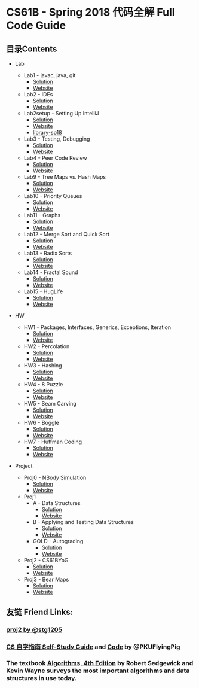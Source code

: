 # **CS61B - Spring 2018 代码全解 Full Code Guide**

## **目录Contents**

- Lab
  - Lab1 - javac, java, git
    - [Solution](lab1/)
    - [Website](https://sp18.datastructur.es/materials/lab/lab1/lab1)
  - Lab2 - IDEs
    - [Solution](lab2/)
    - [Website](https://sp18.datastructur.es/materials/lab/lab2/lab2)
  - Lab2setup - Setting Up IntelliJ
    - [Solution](lab2setup/)
    - [Website](https://sp18.datastructur.es/materials/lab/lab2setup/lab2setup)
    - [library-sp18](library-sp18/)
  - Lab3 - Testing, Debugging
    - [Solution](lab3/)
    - [Website](https://sp18.datastructur.es/materials/lab/lab3/lab3)
  - Lab4 - Peer Code Review
    - [Solution](lab4/)
    - [Website](https://sp18.datastructur.es/materials/lab/lab4/lab4)
  - Lab9 - Tree Maps vs. Hash Maps
    - [Solution](lab9/)
    - [Website](https://sp18.datastructur.es/materials/lab/lab9/lab9)
  - Lab10 - Priority Queues
    - [Solution](lab10/)
    - [Website](https://sp18.datastructur.es/materials/lab/lab10/lab10)
  - Lab11 - Graphs
    - [Solution](lab11/)
    - [Website](https://sp18.datastructur.es/materials/lab/lab11/lab11)
  - Lab12 - Merge Sort and Quick Sort
    - [Solution](lab12/)
    - [Website](https://sp18.datastructur.es/materials/lab/lab12/lab12)
  - Lab13 - Radix Sorts
    - [Solution](lab13/)
    - [Website](https://sp18.datastructur.es/materials/lab/lab13/lab13)
  - Lab14 - Fractal Sound
    - [Solution](lab14/)
    - [Website](https://sp18.datastructur.es/materials/lab/lab14/lab14)
  - Lab15 - HugLife
    - [Solution](lab15/)
    - [Website](https://sp18.datastructur.es/materials/lab/lab15/lab15)

- HW
  - HW1 - Packages, Interfaces, Generics, Exceptions, Iteration
    - [Solution](hw1/)
    - [Website](https://sp18.datastructur.es/materials/hw/hw1/hw1)
  - HW2 - Percolation
    - [Solution](hw2/)
    - [Website](https://sp18.datastructur.es/materials/hw/hw2/hw2)
  - HW3 - Hashing
    - [Solution](hw3/)
    - [Website](https://sp18.datastructur.es/materials/hw/hw3/hw3)
  - HW4 - 8 Puzzle
    - [Solution](hw4/)
    - [Website](https://sp18.datastructur.es/materials/hw/hw4/hw4)
  - HW5 - Seam Carving
    - [Solution](hw5/)
    - [Website](https://sp18.datastructur.es/materials/hw/hw5/hw5)
  - HW6 - Boggle
    - [Solution](hw6/)
    - [Website](https://sp18.datastructur.es/materials/hw/hw6/hw6)
  - HW7 - Huffman Coding
    - [Solution](hw7/)
    - [Website](https://sp18.datastructur.es/materials/hw/hw7/hw7)

- Project
  - Proj0 - NBody Simulation
    - [Solution](proj0/)
    - [Website](https://sp18.datastructur.es/materials/proj/proj0/proj0)
  - Proj1
    - A - Data Structures
      - [Solution](proj1a/)
      - [Website](https://sp18.datastructur.es/materials/proj/proj1a/proj1a)
    - B - Applying and Testing Data Structures
      - [Solution](proj1b/)
      - [Website](https://sp18.datastructur.es/materials/proj/proj1b/proj1b)
    - GOLD - Autograding
      - [Solution](proj1gold/)
      - [Website](https://sp18.datastructur.es/materials/proj/proj1gold/proj1gold)
  - Proj2 - CS61BYoG
    - [Solution](proj2/)
    - [Website](https://sp18.datastructur.es/materials/proj/proj2/proj2.html)
  - Proj3 - Bear Maps
    - [Solution](proj3/)
    - [Website](https://sp18.datastructur.es/materials/proj/proj3/proj3)

## **友链 Friend Links:**

### [proj2 by @stg1205](https://github.com/stg1205/CS61B/tree/master/proj2/byog)

### [CS 自学指南 Self-Study Guide](https://csdiy.wiki) and [Code](https://github.com/PKUFlyingPig/CS61B) by @PKUFlyingPig

###  The textbook [Algorithms, 4th Edition](https://algs4.cs.princeton.edu/home/) by Robert Sedgewick and Kevin Wayne surveys the most important algorithms and data structures in use today.